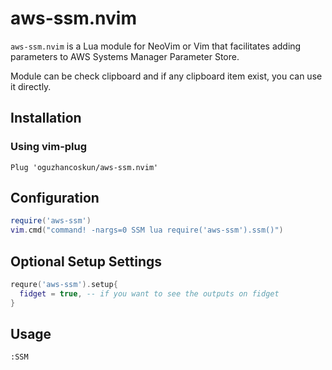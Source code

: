 # aws-ssm.nvim
`aws-ssm.nvim` is a Lua module for NeoVim or Vim that facilitates adding parameters to AWS Systems Manager Parameter Store.

Module can be check clipboard and if any clipboard item exist, you can use it directly.

## Installation

### Using vim-plug

```vim
Plug 'oguzhancoskun/aws-ssm.nvim'
```


## Configuration

```lua
require('aws-ssm')
vim.cmd("command! -nargs=0 SSM lua require('aws-ssm').ssm()")
```

## Optional Setup Settings

```lua
requre('aws-ssm').setup{
  fidget = true, -- if you want to see the outputs on fidget
}
```

## Usage

```vim
:SSM
```

